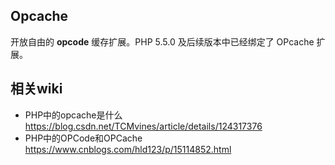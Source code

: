 ## Opcache

开放自由的 **opcode** 缓存扩展。PHP 5.5.0 及后续版本中已经绑定了 OPcache 扩展。

## 相关wiki

- PHP中的opcache是什么 https://blog.csdn.net/TCMvines/article/details/124317376
- PHP中的OPCode和OPCache https://www.cnblogs.com/hld123/p/15114852.html
